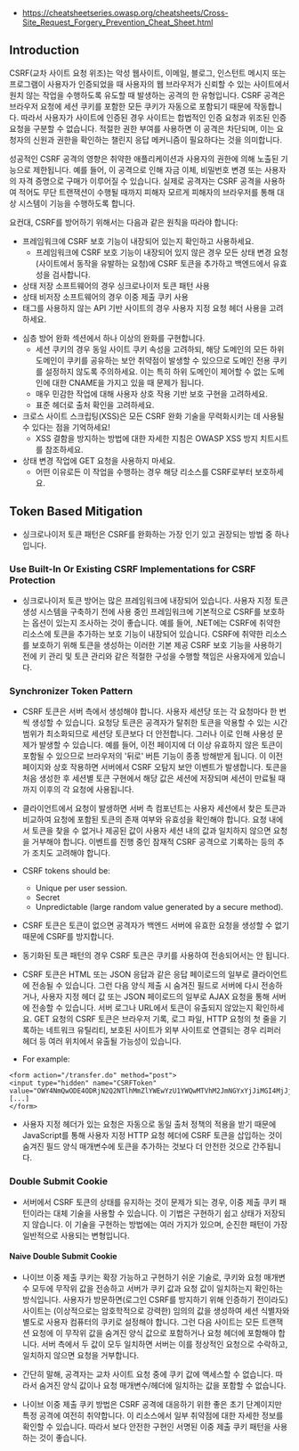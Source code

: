 - https://cheatsheetseries.owasp.org/cheatsheets/Cross-Site_Request_Forgery_Prevention_Cheat_Sheet.html


## Introduction
CSRF(교차 사이트 요청 위조)는 악성 웹사이트, 이메일, 블로그, 인스턴트 메시지 또는 프로그램이 사용자가 인증되었을 때 사용자의 웹 브라우저가 신뢰할 수 있는 사이트에서 원치 않는 작업을 수행하도록 유도할 때 발생하는 공격의 한 유형입니다. CSRF 공격은 브라우저 요청에 세션 쿠키를 포함한 모든 쿠키가 자동으로 포함되기 때문에 작동합니다. 따라서 사용자가 사이트에 인증된 경우 사이트는 합법적인 인증 요청과 위조된 인증 요청을 구분할 수 없습니다. 적절한 권한 부여를 사용하면 이 공격은 차단되며, 이는 요청자의 신원과 권한을 확인하는 챌린지 응답 메커니즘이 필요하다는 것을 의미합니다.

성공적인 CSRF 공격의 영향은 취약한 애플리케이션과 사용자의 권한에 의해 노출된 기능으로 제한됩니다. 예를 들어, 이 공격으로 인해 자금 이체, 비밀번호 변경 또는 사용자의 자격 증명으로 구매가 이루어질 수 있습니다. 실제로 공격자는 CSRF 공격을 사용하여 적어도 무단 트랜잭션이 수행될 때까지 피해자 모르게 피해자의 브라우저를 통해 대상 시스템이 기능을 수행하도록 합니다.

요컨대, CSRF를 방어하기 위해서는 다음과 같은 원칙을 따라야 합니다:

- 프레임워크에 CSRF 보호 기능이 내장되어 있는지 확인하고 사용하세요.
    - 프레임워크에 CSRF 보호 기능이 내장되어 있지 않은 경우 모든 상태 변경 요청(사이트에서 동작을 유발하는 요청)에 CSRF 토큰을 추가하고 백엔드에서 유효성을 검사합니다.
- 상태 저장 소프트웨어의 경우 싱크로나이저 토큰 패턴 사용
- 상태 비저장 소프트웨어의 경우 이중 제출 쿠키 사용
- <form> 태그를 사용하지 않는 API 기반 사이트의 경우 사용자 지정 요청 헤더 사용을 고려하세요.
- 심층 방어 완화 섹션에서 하나 이상의 완화를 구현합니다.
    - 세션 쿠키의 경우 동일 사이트 쿠키 속성을 고려하되, 해당 도메인의 모든 하위 도메인이 쿠키를 공유하는 보안 취약점이 발생할 수 있으므로 도메인 전용 쿠키를 설정하지 않도록 주의하세요. 이는 특히 하위 도메인이 제어할 수 없는 도메인에 대한 CNAME을 가지고 있을 때 문제가 됩니다.
    - 매우 민감한 작업에 대해 사용자 상호 작용 기반 보호 구현을 고려하세요.
    - 표준 헤더로 출처 확인을 고려하세요.
- 크로스 사이트 스크립팅(XSS)은 모든 CSRF 완화 기술을 무력화시키는 데 사용될 수 있다는 점을 기억하세요!
    - XSS 결함을 방지하는 방법에 대한 자세한 지침은 OWASP XSS 방지 치트시트를 참조하세요.
- 상태 변경 작업에 GET 요청을 사용하지 마세요.
    - 어떤 이유로든 이 작업을 수행하는 경우 해당 리소스를 CSRF로부터 보호하세요.

## Token Based Mitigation
- 싱크로나이저 토큰 패턴은 CSRF를 완화하는 가장 인기 있고 권장되는 방법 중 하나입니다.

### Use Built-In Or Existing CSRF Implementations for CSRF Protection
- 싱크로나이저 토큰 방어는 많은 프레임워크에 내장되어 있습니다. 사용자 지정 토큰 생성 시스템을 구축하기 전에 사용 중인 프레임워크에 기본적으로 CSRF를 보호하는 옵션이 있는지 조사하는 것이 좋습니다. 예를 들어, .NET에는 CSRF에 취약한 리소스에 토큰을 추가하는 보호 기능이 내장되어 있습니다. CSRF에 취약한 리소스를 보호하기 위해 토큰을 생성하는 이러한 기본 제공 CSRF 보호 기능을 사용하기 전에 키 관리 및 토큰 관리와 같은 적절한 구성을 수행할 책임은 사용자에게 있습니다.

### Synchronizer Token Pattern
- CSRF 토큰은 서버 측에서 생성해야 합니다. 사용자 세션당 또는 각 요청마다 한 번씩 생성할 수 있습니다. 요청당 토큰은 공격자가 탈취한 토큰을 악용할 수 있는 시간 범위가 최소화되므로 세션당 토큰보다 더 안전합니다. 그러나 이로 인해 사용성 문제가 발생할 수 있습니다. 예를 들어, 이전 페이지에 더 이상 유효하지 않은 토큰이 포함될 수 있으므로 브라우저의 '뒤로' 버튼 기능이 종종 방해받게 됩니다. 이 이전 페이지와 상호 작용하면 서버에서 CSRF 오탐지 보안 이벤트가 발생합니다. 토큰을 처음 생성한 후 세션별 토큰 구현에서 해당 값은 세션에 저장되며 세션이 만료될 때까지 이후의 각 요청에 사용됩니다.

- 클라이언트에서 요청이 발생하면 서버 측 컴포넌트는 사용자 세션에서 찾은 토큰과 비교하여 요청에 포함된 토큰의 존재 여부와 유효성을 확인해야 합니다. 요청 내에서 토큰을 찾을 수 없거나 제공된 값이 사용자 세션 내의 값과 일치하지 않으면 요청을 거부해야 합니다. 이벤트를 진행 중인 잠재적 CSRF 공격으로 기록하는 등의 추가 조치도 고려해야 합니다.

- CSRF tokens should be:

    - Unique per user session.
    - Secret
    - Unpredictable (large random value generated by a secure method).

- CSRF 토큰은 토큰이 없으면 공격자가 백엔드 서버에 유효한 요청을 생성할 수 없기 때문에 CSRF를 방지합니다.

- 동기화된 토큰 패턴의 경우 CSRF 토큰은 쿠키를 사용하여 전송되어서는 안 됩니다.

- CSRF 토큰은 HTML 또는 JSON 응답과 같은 응답 페이로드의 일부로 클라이언트에 전송될 수 있습니다. 그런 다음 양식 제출 시 숨겨진 필드로 서버에 다시 전송하거나, 사용자 지정 헤더 값 또는 JSON 페이로드의 일부로 AJAX 요청을 통해 서버에 전송할 수 있습니다. 서버 로그나 URL에서 토큰이 유출되지 않았는지 확인하세요. GET 요청의 CSRF 토큰은 브라우저 기록, 로그 파일, HTTP 요청의 첫 줄을 기록하는 네트워크 유틸리티, 보호된 사이트가 외부 사이트로 연결되는 경우 리퍼러 헤더 등 여러 위치에서 유출될 가능성이 있습니다.

- For example:
```
<form action="/transfer.do" method="post">
<input type="hidden" name="CSRFToken" value="OWY4NmQwODE4ODRjN2Q2NTlhMmZlYWEwYzU1YWQwMTVhM2JmNGYxYjJiMGI4MjJjZDE1ZDZMGYwMGEwOA==">
[...]
</form>
```

- 사용자 지정 헤더가 있는 요청은 자동으로 동일 출처 정책의 적용을 받기 때문에 JavaScript를 통해 사용자 지정 HTTP 요청 헤더에 CSRF 토큰을 삽입하는 것이 숨겨진 필드 양식 매개변수에 토큰을 추가하는 것보다 더 안전한 것으로 간주됩니다.

### Double Submit Cookie
- 서버에서 CSRF 토큰의 상태를 유지하는 것이 문제가 되는 경우, 이중 제출 쿠키 패턴이라는 대체 기술을 사용할 수 있습니다. 이 기법은 구현하기 쉽고 상태가 저장되지 않습니다. 이 기술을 구현하는 방법에는 여러 가지가 있으며, 순진한 패턴이 가장 일반적으로 사용되는 변형입니다.

#### Naive Double Submit Cookie

- 나이브 이중 제출 쿠키는 확장 가능하고 구현하기 쉬운 기술로, 쿠키와 요청 매개변수 모두에 무작위 값을 전송하고 서버가 쿠키 값과 요청 값이 일치하는지 확인하는 방식입니다. 사용자가 방문하면(로그인 CSRF를 방지하기 위해 인증하기 전이라도) 사이트는 (이상적으로는 암호학적으로 강력한) 임의의 값을 생성하여 세션 식별자와 별도로 사용자 컴퓨터의 쿠키로 설정해야 합니다. 그런 다음 사이트는 모든 트랜잭션 요청에 이 무작위 값을 숨겨진 양식 값으로 포함하거나 요청 헤더에 포함해야 합니다. 서버 측에서 두 값이 모두 일치하면 서버는 이를 정상적인 요청으로 수락하고, 일치하지 않으면 요청을 거부합니다.

- 간단히 말해, 공격자는 교차 사이트 요청 중에 쿠키 값에 액세스할 수 없습니다. 따라서 숨겨진 양식 값이나 요청 매개변수/헤더에 일치하는 값을 포함할 수 없습니다.

- 나이브 이중 제출 쿠키 방법은 CSRF 공격에 대응하기 위한 좋은 초기 단계이지만 특정 공격에 여전히 취약합니다. 이 리소스에서 일부 취약점에 대한 자세한 정보를 확인할 수 있습니다. 따라서 보다 안전한 구현인 서명된 이중 제출 쿠키 패턴을 사용하는 것이 좋습니다.

